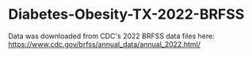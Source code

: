 # Diabetes-Obesity-TX-2022-BRFSS
Data was downloaded from CDC's 2022 BRFSS data files here: <https://www.cdc.gov/brfss/annual_data/annual_2022.html/>
